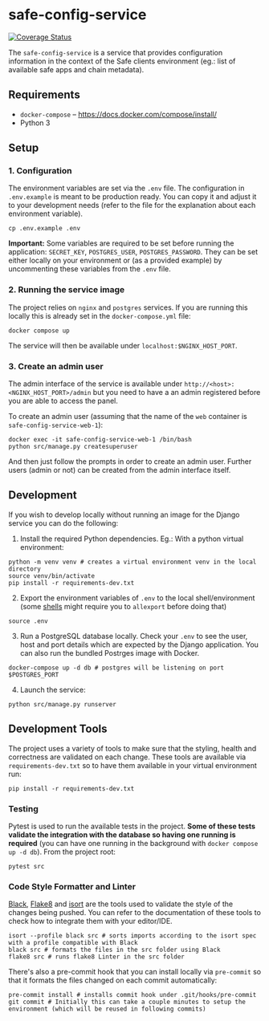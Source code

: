 # safe-config-service

[![Coverage Status](https://coveralls.io/repos/github/gnosis/safe-config-service/badge.svg)](https://coveralls.io/github/gnosis/safe-config-service)

The `safe-config-service` is a service that provides configuration information in the context of the Safe clients environment (eg.: list of available safe apps and chain metadata).

## Requirements

- `docker-compose` – https://docs.docker.com/compose/install/
- Python 3

## Setup

### 1. Configuration

The environment variables are set via the `.env` file. The configuration in `.env.example` is meant to be production ready. You can copy it and adjust it to your development needs (refer to the file for the explanation about each environment variable).

```shell
cp .env.example .env
```

**Important:** Some variables are required to be set before running the application: `SECRET_KEY`, `POSTGRES_USER`, `POSTGRES_PASSWORD`.
They can be set either locally on your environment or (as a provided example) by uncommenting these variables from the `.env` file.

### 2. Running the service image

The project relies on `nginx` and `postgres` services. If you are running this locally this is already set in the `docker-compose.yml` file:

```shell
docker compose up
```

The service will then be available under `localhost:$NGINX_HOST_PORT`.

### 3. Create an admin user

The admin interface of the service is available under `http://<host>:<NGINX_HOST_PORT>/admin` but you need to have a an admin registered before you are able to access the panel.

To create an admin user (assuming that the name of the `web` container is `safe-config-service-web-1`):

```shell
docker exec -it safe-config-service-web-1 /bin/bash
python src/manage.py createsuperuser
```

And then just follow the prompts in order to create an admin user. Further users (admin or not) can be created from the admin interface itself.

## Development

If you wish to develop locally without running an image for the Django service you can do the following:

1. Install the required Python dependencies. Eg.: With a python virtual environment:

```shell
python -m venv venv # creates a virtual environment venv in the local directory
source venv/bin/activate
pip install -r requirements-dev.txt
```

2. Export the environment variables of `.env` to the local shell/environment (some [shells](https://www.gnu.org/software/bash/manual/html_node/The-Set-Builtin.html) might require you to `allexport` before doing that)

```shell
source .env
```

3. Run a PostgreSQL database locally. Check your `.env` to see the user, host and port details which are expected by the Django application.
You can also run the bundled Postrges image with Docker.
   
```shell
docker-compose up -d db # postgres will be listening on port $POSTGRES_PORT
```

4. Launch the service:

```shell
python src/manage.py runserver
```


## Development Tools

The project uses a variety of tools to make sure that the styling, health and correctness are validated on each change.
These tools are available via `requirements-dev.txt` so to have them available in your virtual environment run:

```shell
pip install -r requirements-dev.txt
```

### Testing

Pytest is used to run the available tests in the project. **Some of these tests validate the integration with the database
so having one running is required** (you can have one running in the background with `docker compose up -d db`). From the project root:

```shell
pytest src
```

### Code Style Formatter and Linter

[Black](https://black.readthedocs.io/en/stable/), [Flake8](https://flake8.pycqa.org/en/latest/) and [isort](https://pycqa.github.io/isort/) are the tools used to validate the style of the changes being pushed. You can refer to the documentation
of these tools to check how to integrate them with your editor/IDE.

```shell
isort --profile black src # sorts imports according to the isort spec with a profile compatible with Black
black src # formats the files in the src folder using Black
flake8 src # runs flake8 Linter in the src folder
```

There's also a pre-commit hook that you can install locally via `pre-commit` so that it formats the files changed on each commit automatically:

```shell
pre-commit install # installs commit hook under .git/hooks/pre-commit
git commit # Initially this can take a couple minutes to setup the environment (which will be reused in following commits)
```

